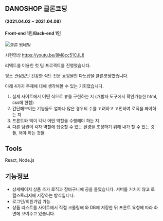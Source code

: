 ## DANOSHOP 클론코딩 
#### (2021.04.02 ~ 2021.04.08)
#### Front-end 1인/Back-end 1인

![클론 썸네일](https://user-images.githubusercontent.com/68773118/114116328-73287800-991f-11eb-82b0-6b59dc887203.png)

시현영상 https://youtu.be/8M8cc51CJL8

리액트를 이용한 첫 팀 프로젝트를 진행했습니다.

평소 관심있던 건강한 식단 전문 쇼핑몰인 다노샵을 클론코딩했습니다. 

아래 4가지 주제에 대해 생각해볼 수 있는 기회였습니다.

1. 실제 사이트에서 어떤 식으로 뷰를 구현하는 지 (개발자 도구에서 확인가능한 html, css에 한함)
2. 간단해보이는 기능들도 얼마나 많은 경우의 수를 고려하고 고민하여 로직을 짜야하는 지
3. 프론트와 백이 각각 어떤 역할을 수행해야 하는 지 
4. 다른 팀원이 각자 역할에 집중할 수 있는 환경을 조성하기 위해 내가 할 수 있는 것들, 해야 하는 것들

## Tools
React, Node.js

## 기능정보
- 상세페이지 상품 추가 로직과 장바구니에 공을 들였습니다.
서버를 거치지 않고 로컬스토리지에 저장하는 방식입니다.
- 로그인/회원가입 가능 
- 상품 리스트를 사이트에서 직접 크롤링해 와 DB에 저장한 뒤 프론트 요청에 따라 화면에 보여주고 있습니다.
